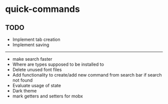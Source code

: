 # quick-commands

## TODO

- Implement tab creation
- Implement saving

---

- make search faster
- Where are types supposed to be installed to
- Delete unused font files
- Add functionality to create/add new command from search bar if search not found
- Evaluate usage of state
- Dark theme
- mark getters and setters for mobx
